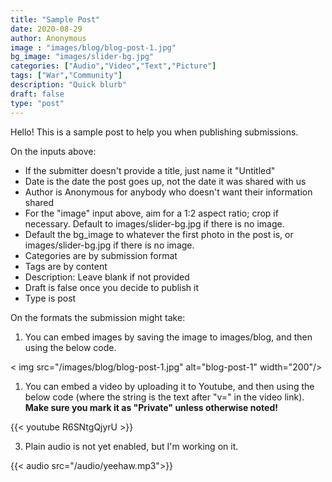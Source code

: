 ```yaml
---
title: "Sample Post"
date: 2020-08-29
author: Anonymous
image : "images/blog/blog-post-1.jpg"
bg_image: "images/slider-bg.jpg"
categories: ["Audio","Video","Text","Picture"] 
tags: ["War","Community"]
description: "Quick blurb"
draft: false
type: "post"
---
```


Hello! This is a sample post to help you when publishing submissions.  </p>

On the inputs above: <br>
* If the submitter doesn't provide a title, just name it "Untitled"
* Date is the date the post goes up, not the date it was shared with us
* Author is Anonymous for anybody who doesn't want their information shared
* For the "image" input above, aim for a 1:2 aspect ratio; crop if necessary. Default to images/slider-bg.jpg if there is no image.
* Default the bg_image to whatever the first photo in the post is, or images/slider-bg.jpg if there is no image.
* Categories are by submission format
* Tags are by content
* Description: Leave blank if not provided
* Draft is false once you decide to publish it
* Type is post

On the formats the submission might take: </p>

1. You can embed images by saving the image to images/blog, and then using the below code. 

< img src="/images/blog/blog-post-1.jpg" alt="blog-post-1" width="200"/>

1. You can embed a video by uploading it to Youtube, and then using the below code (where the string is the text after "v=" in the video link). <b>Make sure you mark it as "Private" unless otherwise noted!</b>

{{< youtube R6SNtgQjyrU >}}

3. Plain audio is not yet enabled, but I'm working on it.

{{< audio src="/audio/yeehaw.mp3">}}

